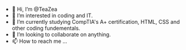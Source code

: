 - 👋 Hi, I’m @TeaZea
- 👀 I’m interested in coding and IT.
- 🌱 I’m currently studying CompTIA's A+ certification, HTML, CSS and other coding fundementals.
- 💞️ I’m looking to collaborate on anything.
- 📫 How to reach me ...

<!---
TeaZea/TeaZea is a ✨ special ✨ repository because its `README.md` (this file) appears on your GitHub profile.
You can click the Preview link to take a look at your changes.
--->
